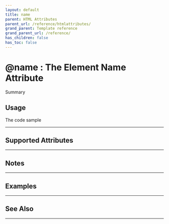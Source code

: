 ```yaml
---
layout: default
title: name
parent: HTML Attributes
parent_url: /reference/htmlattributes/
grand_parent: Template reference
grand_parent_url: /reference/
has_children: false
has_toc: false
---
```


# @name : The Element Name Attribute

Summary

## Usage

 The code sample

---

## Supported Attributes


---

## Notes


---

## Examples


---


## See Also


---

